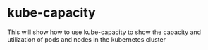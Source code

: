 # kube-capacity
This will show how to use kube-capacity to show the capacity and utilization of pods and nodes in the kubernetes cluster
